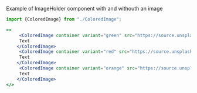 Example of ImageHolder component with and withouth an image
```jsx harmony
import {ColoredImage} from "./ColoredImage";

<>
     <ColoredImage container variant="green" src="https://source.unsplash.com/featured/?map" >
     Text
    </ColoredImage>
     <ColoredImage container variant="red" src="https://source.unsplash.com/featured/?map" >
     Text
    </ColoredImage>
     <ColoredImage container variant="orange" src="https://source.unsplash.com/featured/?map" >
     Text
    </ColoredImage>
</>
```